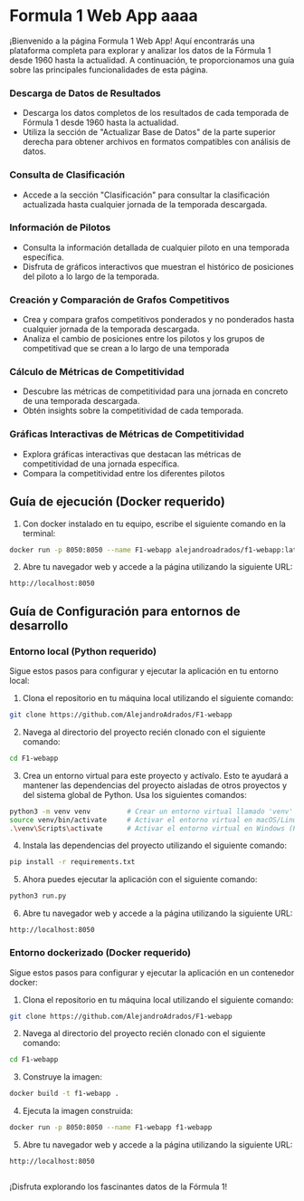 # Formula 1 Web App aaaa

¡Bienvenido a la página Formula 1 Web App! Aquí encontrarás una plataforma completa para explorar y analizar los datos de la Fórmula 1 desde 1960 hasta la actualidad. A continuación, te proporcionamos una guía sobre las principales funcionalidades de esta página.

### Descarga de Datos de Resultados

- Descarga los datos completos de los resultados de cada temporada de Fórmula 1 desde 1960 hasta la actualidad.
- Utiliza la sección de "Actualizar Base de Datos" de la parte superior derecha para obtener archivos en formatos compatibles con análisis de datos.

### Consulta de Clasificación

- Accede a la sección "Clasificación" para consultar la clasificación actualizada hasta cualquier jornada de la temporada descargada.

### Información de Pilotos

- Consulta la información detallada de cualquier piloto en una temporada específica.
- Disfruta de gráficos interactivos que muestran el histórico de posiciones del piloto a lo largo de la temporada.

### Creación y Comparación de Grafos Competitivos

- Crea y compara grafos competitivos ponderados y no ponderados hasta cualquier jornada de la temporada descargada.
- Analiza el cambio de posiciones entre los pilotos y los grupos de competitivad que se crean a lo largo de una temporada

### Cálculo de Métricas de Competitividad

- Descubre las métricas de competitividad para una jornada en concreto de una temporada descargada.
- Obtén insights sobre la competitividad de cada temporada.

### Gráficas Interactivas de Métricas de Competitividad

- Explora gráficas interactivas que destacan las métricas de competitividad de una jornada específica.
- Compara la competitividad entre los diferentes pilotos

## Guía de ejecución (Docker requerido)

1. Con docker instalado en tu equipo, escribe el siguiente comando en la terminal:

```bash
docker run -p 8050:8050 --name F1-webapp alejandroadrados/f1-webapp:latest
```

2. Abre tu navegador web y accede a la página utilizando la siguiente URL:

```
http://localhost:8050
```

## Guía de Configuración para entornos de desarrollo

### Entorno local (Python requerido)

Sigue estos pasos para configurar y ejecutar la aplicación en tu entorno local:

1. Clona el repositorio en tu máquina local utilizando el siguiente comando:

```bash
git clone https://github.com/AlejandroAdrados/F1-webapp
```

2. Navega al directorio del proyecto recién clonado con el siguiente comando:

```bash
cd F1-webapp
```

3. Crea un entorno virtual para este proyecto y actívalo. Esto te ayudará a mantener las dependencias del proyecto aisladas de otros proyectos y del sistema global de Python. Usa los siguientes comandos:

```bash
python3 -m venv venv         # Crear un entorno virtual llamado 'venv'
source venv/bin/activate     # Activar el entorno virtual en macOS/Linux
.\venv\Scripts\activate      # Activar el entorno virtual en Windows (PowerShell)
```

4. Instala las dependencias del proyecto utilizando el siguiente comando:

```bash
pip install -r requirements.txt
```

5. Ahora puedes ejecutar la aplicación con el siguiente comando:

```bash
python3 run.py
```

6. Abre tu navegador web y accede a la página utilizando la siguiente URL:

```
http://localhost:8050
```

### Entorno dockerizado (Docker requerido)

Sigue estos pasos para configurar y ejecutar la aplicación en un contenedor docker:

1. Clona el repositorio en tu máquina local utilizando el siguiente comando:

```bash
git clone https://github.com/AlejandroAdrados/F1-webapp
```

2. Navega al directorio del proyecto recién clonado con el siguiente comando:

```bash
cd F1-webapp
```

3. Construye la imagen:

```bash
docker build -t f1-webapp .
```

4. Ejecuta la imagen construida:

```bash
docker run -p 8050:8050 --name F1-webapp f1-webapp
```

5. Abre tu navegador web y accede a la página utilizando la siguiente URL:

```
http://localhost:8050
```
##

¡Disfruta explorando los fascinantes datos de la Fórmula 1!
